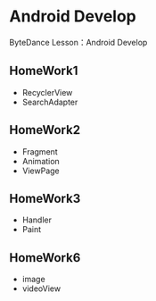 # Android Develop

ByteDance Lesson：Android Develop

## HomeWork1

- RecyclerView
- SearchAdapter

## HomeWork2

- Fragment
- Animation
- ViewPage

## HomeWork3

- Handler
- Paint

## HomeWork6

- image
- videoView